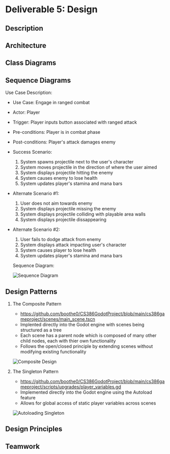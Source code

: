 # Deliverable 5: Design

## Description

## Architecture

## Class Diagrams

## Sequence Diagrams

Use Case Description: 
- Use Case: Engage in ranged combat
- Actor: Player
- Trigger: Player inputs button associated with ranged attack
- Pre-conditions: Player is in combat phase
- Post-conditions: Player's attack damages enemy
- Success Scenario:
   1. System spawns projectile next to the user's character
   2. System moves projectile in the direction of where the user aimed
   3. System displays projectile hitting the enemy
   4. System causes enemy to lose health
   5. System updates player's stamina and mana bars
- Alternate Scenario #1:
   1. User does not aim towards enemy
   2. System displays projectile missing the enemy
   3. System displays projectile colliding with playable area walls
   4. System displays projectile dissappearing
- Alternate Scenario #2:
   1. User fails to dodge attack from enemy
   2. System displays attack impacting user's character
   3. System causes player to lose health
   4. System updates player's stamina and mana bars

  Sequence Diagram:

  ![Sequence Diagram](https://i.imgur.com/AHr18EU.png)

## Design Patterns
1. The Composite Pattern
   - https://github.com/boothe0/CS386GodotProject/blob/main/cs386gameproject/scenes/main_scene.tscn
   - Implented directly into the Godot engine with scenes being structured as a tree
   - Each scene has a parent node which is composed of many other child nodes, each with thier own functionality
   - Follows the open/closed principle by extending scenes without modifying existing functionality

   ![Composite Design](https://i.imgur.com/iQ7nSOh.png)

2. The Singleton Pattern
   - https://github.com/boothe0/CS386GodotProject/blob/main/cs386gameproject/scripts/upgrades/player_variables.gd
   - Implemented directly into the Godot engine using the Autoload feature
   - Allows for global access of static player variables across scenes

   ![Autoloading Singleton](https://i.imgur.com/5arA4lm.png)

## Design Principles

## Teamwork

